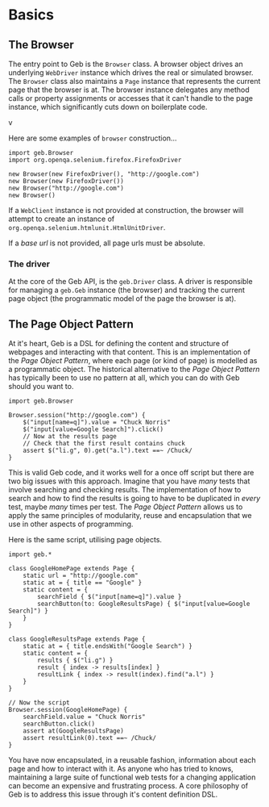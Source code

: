 # Basics

## The Browser

The entry point to Geb is the `Browser` class. A browser object drives an underlying `WebDriver` instance which drives the real or simulated browser. The `Browser` class also maintains a `Page` instance that represents the current page that the browser is at. The browser instance delegates any method calls or property assignments or accesses that it can't handle to the page instance, which significantly cuts down on boilerplate code.

v

Here are some examples of `browser` construction…

    import geb.Browser
    import org.openqa.selenium.firefox.FirefoxDriver
    
    new Browser(new FirefoxDriver(), "http://google.com")
    new Browser(new FirefoxDriver())
    new Browser("http://google.com")
    new Browser()

If a `WebClient` instance is not provided at construction, the browser will attempt to create an instance of `org.openqa.selenium.htmlunit.HtmlUnitDriver`.

If a _base url_ is not provided, all page urls must be absolute.
 
### The driver

At the core of the Geb API, is the `geb.Driver` class. A driver is responsible for managing a `geb.Geb` instance (the browser) and tracking the current page object (the programmatic model of the page the browser is at).

## The Page Object Pattern

At it's heart, Geb is a DSL for defining the content and structure of webpages and interacting with that content. This is an implementation of the _Page Object Pattern_, where each page (or kind of page) is modelled as a programmatic object. The historical alternative to the _Page Object Pattern_ has typically been to use no pattern at all, which you can do with Geb should you want to.

    import geb.Browser
    
    Browser.session("http://google.com") {
        $("input[name=q]").value = "Chuck Norris"
        $("input[value=Google Search]").click()
        // Now at the results page
        // Check that the first result contains chuck
        assert $("li.g", 0).get("a.l").text ==~ /Chuck/
    }

This is valid Geb code, and it works well for a once off script but there are two big issues with this approach. Imagine that you have _many_ tests that involve searching and checking results. The implementation of how to search and how to find the results is going to have to be duplicated in _every_ test, maybe _many_ times per test. The _Page Object Pattern_ allows us to apply the same principles of modularity, reuse and encapsulation that we use in other aspects of programming.

Here is the same script, utilising page objects.

    import geb.*
    
    class GoogleHomePage extends Page {
        static url = "http://google.com"
        static at = { title == "Google" }
        static content = {
            searchField { $("input[name=q]").value }
            searchButton(to: GoogleResultsPage) { $("input[value=Google Search]") }
        }
    }
    
    class GoogleResultsPage extends Page {
        static at = { title.endsWith("Google Search") }
        static content = {
            results { $("li.g") }
            result { index -> results[index] }
            resultLink { index -> result(index).find("a.l") }
        }
    }
    
    // Now the script
    Browser.session(GoogleHomePage) {
        searchField.value = "Chuck Norris"
        searchButton.click()
        assert at(GoogleResultsPage)
        assert resultLink(0).text ==~ /Chuck/
    }

You have now encapsulated, in a reusable fashion, information about each page and how to interact with it. As anyone who has tried to knows, maintaining a large suite of functional web tests for a changing application can become an expensive and frustrating process. A core philosophy of Geb is to address this issue through it's content definition DSL. 
